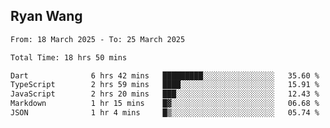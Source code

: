 ## Ryan Wang

<!--START_SECTION:waka-->

```txt
From: 18 March 2025 - To: 25 March 2025

Total Time: 18 hrs 50 mins

Dart              6 hrs 42 mins   █████████░░░░░░░░░░░░░░░░   35.60 %
TypeScript        2 hrs 59 mins   ████░░░░░░░░░░░░░░░░░░░░░   15.91 %
JavaScript        2 hrs 20 mins   ███░░░░░░░░░░░░░░░░░░░░░░   12.43 %
Markdown          1 hr 15 mins    █▓░░░░░░░░░░░░░░░░░░░░░░░   06.68 %
JSON              1 hr 4 mins     █▒░░░░░░░░░░░░░░░░░░░░░░░   05.74 %
```

<!--END_SECTION:waka-->
